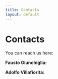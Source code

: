 ```yaml
---
title: Contacts
layout: default
---
```

# Contacts

You can reach us here:

**Fausto Giunchiglia:**
<br />
<script language="javascript">
 var n = "fausto"
 var s = "giunchiglia"
 var d = "unitn.it"
 document.write('<a href="mailto:' + n + '.' + s +'@' + d + '">' + n + ' DOT ' + s + ' AT ' + d + '</a>');
</script>


**Adolfo Villafiorita:**
<br />
<script language="javascript">
 var n = "adolfo"
 var s = ""
 var d = "shair.tech"
 document.write('<a href="mailto:' + n + '.' + s +'@' + d + '">' + n + ' DOT ' + s + ' AT ' + d + '</a>');
</script>

